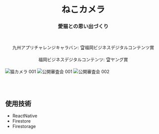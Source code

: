 <h1 align='center'>ねこカメラ</h1>
<h3 align='center'>愛猫との思い出づくり</h3>
<br/>
<p align='center'>九州アプリチャレンジキャラバン: 🏆福岡ビジネスデジタルコンテンツ賞</p>
<p align='center'>福岡ビジネスデジタルコンテンツ: 🏆ヤング賞</p>

![猫カメラ 001](https://user-images.githubusercontent.com/40536586/112173424-e603d480-8c38-11eb-8139-bfbbcab24702.jpeg)
![公開審査会 001](https://user-images.githubusercontent.com/40536586/112175825-e8ffc480-8c3a-11eb-9485-916e652f94ca.jpeg)
![公開審査会 002](https://user-images.githubusercontent.com/40536586/112175830-eac98800-8c3a-11eb-81a9-b8b3becca390.jpeg)


<br/>
<br/>


## 使用技術
- ReactNative
- Firestore
- Firestorage


